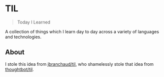 # TIL
> Today I Learned

A collection of things which I learn day to day across a variety of languages and technologies.

## About

I stole this idea from
[jbranchaud/til](https://github.com/jbranchaud/til), who shamelessly stole that idea from 
[thoughtbot/til](https://github.com/thoughtbot/til).
